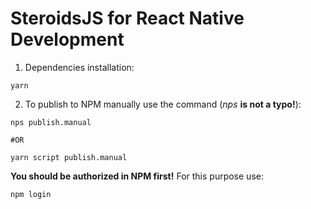 # SteroidsJS for React Native Development

1. Dependencies installation:

```
yarn
```

2. To publish to NPM manually use the command (_nps_ **is not a typo!**):
```
nps publish.manual

#OR

yarn script publish.manual
```
**You should be authorized in NPM first!** For this purpose use:
```
npm login
```
